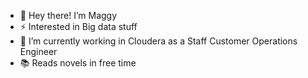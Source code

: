 - 👋 Hey there! I’m Maggy
- ⚡️ Interested in Big data stuff
- 🌱 I’m currently working in Cloudera as a Staff Customer Operations Engineer
- 📚 Reads novels in free time

<!---
MangaiT/MangaiT is a ✨ special ✨ repository because its `README.md` (this file) appears on your GitHub profile.
You can click the Preview link to take a look at your changes.
--->
